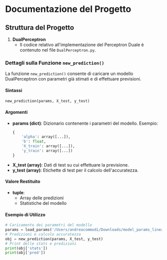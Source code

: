 # Documentazione del Progetto

## Struttura del Progetto

1. **DualPerceptron**
   - Il codice relativo all'implementazione del Perceptron Duale è contenuto nel file `DualPerceptron.py`.

### Dettagli sulla Funzione `new_prediction()`

La funzione `new_prediction()` consente di caricare un modello DualPerceptron con parametri già stimati e di effettuare previsioni.

#### Sintassi
```python
new_prediction(params, X_test, y_test)
```

#### Argomenti
- **params (dict)**: Dizionario contenente i parametri del modello. Esempio:
  ```python
  {
      'alpha': array([...]),
      'b': float,
      'X_train': array([...]),
      'y_train': array([...])
  }
  ```
- **X_test (array)**: Dati di test su cui effettuare la previsione.
- **y_test (array)**: Etichette di test per il calcolo dell'accuratezza.

#### Valore Restituito
- **tuple**:
  - Array delle predizioni
  - Statistiche del modello

#### Esempio di Utilizzo
```python
# Caricamento dei parametri del modello
params = load_params('/Users/andreacommodi/Downloads/model_params_linear (2).pkl')
# Predizioni e calcolo accuratezza
obj = new_prediction(params, X_test, y_test)
# Print delle stats e predizioni
print(obj['stats'])
print(obj['pred'])
```

